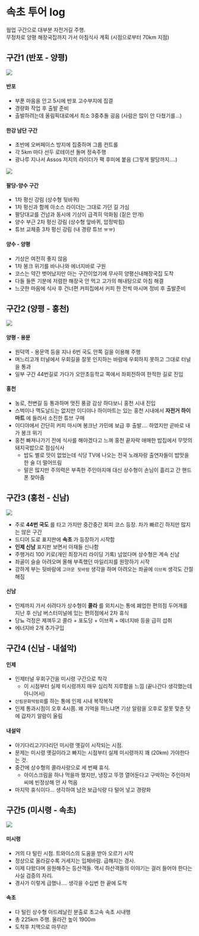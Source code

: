 # 속초 투어 log
웜업 구간으로  대부분 자전거길 주행.  
무정차로 양평 해장국집까지 가서 아침식사 계획 (시점으로부터 70km 지점)

## 구간1  (반포 - 양평)
![](./photos/phase1.jpg)

#### 반포
- 부푼 마음을 안고 5시에 반포 고수부지에 집결
- 경량화 작업 후 출발 준비
- 출발하려는데 올림픽대로에서 최소 3중추돌 굉음 (사람은 많이 안 다쳤기를...)

#### 한강 남단 구간
- 초반에 오버페이스 방지에 집중하며 그룹 컨트롤
- 각 5km 마다 선두 로테이션 돌며 정속주행
- 광나루 지나서 Assos 저지의 라이더가 팩 후미에 붙음 (그렇게 팔당까지....)

![](./photos/phase2.jpg)
#### 팔당-양수 구간
- 1차 펑신 강림 (상수형 뒷바퀴)
- 1차 펑신과 함께 아소스 라이더는 그대로 가던 길 가심
- 팔당대교를 건넘과 동시에  기상이 급격히 악화됨 (짙은 안개)
- 양수 부근 2차 펑신 강림 (상수형 앞바퀴, 압정박힘)
- 튜브 교체중 3차 펑신 강림 (내 경량 튜브 ㅠㅠ)

#### 양수 - 양평
- 기상은 여전히 좋지 않음
- 1차 봉크 위기를 바나나와 에너지바로 구원
- 코스는 약간 벗어났지만 아는 구간이었기에 무사히 양평신내해장국집 도착
- 다들 들뜬 기분에 저렴한 해장국 안 먹고 고가의 해내탕으로 아침 해결
- 느긋한 마음에 식사 후 건너편 커피집에서 커피 한 잔씩 마시며 정비 후 출발준비

## 구간2 (양평 - 홍천)
![](./photos/phase3.jpg)
#### 양평 - 용문
- 원덕역 - 용문역 등을 지나 6번 국도 안쪽 길을 이용해 주행
- 며느리고개 터널에서 우회길을 잘못 인지하는 바람에 우회하지 못하고 그대로 터널을 통과
- 일부 구간 44번길로 가다가 오안초등학교 쪽에서 좌회전하여 한적한 길로 진입

#### 홍천
- 농로, 천변길 등 통과하며 멋진 풍광 감상 하다보니 홍천 시내 진입
- 스벅이나 맥도날드는 없지만 이디야나 하이마트는 있는 홍천 시내에서 **자전거 하이마트**  에 들러서 소진한 튜브 구매
- 이디야에서 간단히 커피 마시며 봉크난 가민에 보급 후 출발.... 하였지만 곧바로 내가 봉크 위기
- 홍천 빠져나가기 전에 식사를 해야겠다고 느껴 홍천 끝자락 애매한 밥집에서 무맛의 돼지국밥으로 점심식사
	- 밥도 별로 맛이 없었는데 식당 TV에 나오는 전국 노래자랑 출연자들이 밥맛을 한 술 더 떨어뜨림
	- 말은 많지만 주의력은 부족한 주인아지매 대신 상수형이 손님이 흘리고 간 핸드폰 찾아줌

## 구간3 (홍천 - 신남)
![](./photos/phase3.jpg)

- 주로 **44번 국도**  를 타고 가지만 중간중간 회피 코스 등장. 차가 빠르긴 하지만 많지는 않은 구간
- 드디어 도로 표지판에 **속초** 가 등장하기 시작함
- **인제 신남**  표지판 보면서 아재들 신나함
- 주행거리 100 키로(개인 최장거리 라이딩 기록) 넘었다며 상수형은 계속 신남
- 좌골이 슬슬 아려오며 올해 부족했던 마일리지를 원망하기 시작
- 강하게 부는 뒷바람에 `고마운 뒷바람` 생각을 하며 아려오는 좌골에 `이브퀵` 생각도 간절해짐

#### 신남
- 인제까지 가서 쉬려다가 상수형이 **콜라**  를 외치시는 통에 폐업한 편의점 두어개를 지난 후 신남 버스터미널에 있는 편의점에서 2차 휴식
- 당뇨 걱정은 제껴두고 콜라 + 포도당 + 이브퀵 + 에너지바 등을 급히 섭취
- 에너지바 2개 추가구입

## 구간4 (신남 - 내설악)
#### 인제
- 인제터널 우회구간을 미시령 구간으로 착각
	- 이 시점부터 실제 미시령까지 매우 심리적 지루함을 느낌 (끝나간다 생각했는데 아니어서)
- `산림문화박람회`를 하는 통에 인제 시내 복작복작
- 인제 통과시점이 오후 4시쯤. 왜 기억을 하느냐면 기상 알람을 오후로 잘못 맞춘 탓에 갑자기 알람이 울림

#### 내설악
- 아기다리고기다리던 미시령 옛길이 시작되는 시점.
- 문제는 미시령 옛길이라고 빠지는 시점부터 실제 미시령까지 꽤 (20km) 가야한다는 것.
- 중간에 상수형의 콜라사랑으로 세 번째 휴식.
    - 아이스크림을 하나 먹을까 했지만, 냉장고 뚜껑 열어둔다고 구박하는 주인아저씨에 빈정상해 안 사 먹음
- 마지막 휴식이다... 생각하여 남은 보급식량 다 털어 넣고 경량화

## 구간5 (미시령 - 속초)
![](./photos/phase5.jpg)
#### 미시령
- 거의 다 털린 시점. 트와이스의 도움을 받아 오르기 시작
- 정상으로 올라갈수록 거세지는 입체바람. 급해지는 경사.
- 이제 다왔다며 응원해주는 등산객들. 역시 하산객들의 이야기는 걸러 들어야 한다는 사실 검증의 자리.
- 경사가 이렇게 급했나.... 생각을 수십번 한 끝에 도착

#### 속초
- 다 털린 상수형 아드레날린 분출로 초고속 속초 시내행
- 총 225km 주행. 올라간 높이 1900m
- 도착후 치맥으로 마무리!
